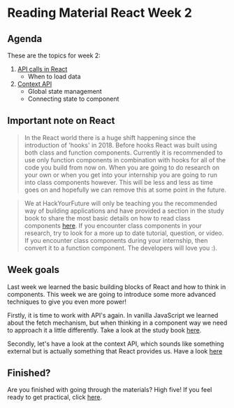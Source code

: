# Reading Material React Week 2

## Agenda

These are the topics for week 2:

1. [API calls in React](https://study.hackyourfuture.net/react/api-calls.md)
   - When to load data
2. [Context API](https://study.hackyourfuture.net/react/context-api.md)
   - Global state management
   - Connecting state to component

## Important note on React
> In the React world there is a huge shift happening since the introduction of 'hooks' in 2018. Before hooks React was built using both class and function components. Currently it is recommended to use only function components in combination with hooks for all of the code you build from now on. When you are going to do research on your own or when you get into your internship you are going to run into class components however. This will be less and less as time goes on and hopefully we can remove this at some point in the future.

> We at HackYourFuture will only be teaching you the recommended way of building applications and have provided a section in the study book to share the most basic details on how to read class components [here](https://study.hackyourfuture.net/react/class-vs-function-components.md). If you encounter class components in your research, try to look for a more up to date tutorial, question, or video. If you encounter class components during your internship, then convert it to a function component. The developers will love you :).

## Week goals

Last week we learned the basic building blocks of React and how to think in components. This week we are going to introduce some more advanced techniques to give you even more power!

Firstly, it is time to work with API's again. In vanilla JavaScript we learned about the fetch mechanism, but when thinking in a component way we need to approach it a little differently. Take a look at the study book [here](https://study.hackyourfuture.net/react/api-calls.md). 

Secondly, let's have a look at the context API, which sounds like something external but is actually something that React provides us. Have a look [here](https://study.hackyourfuture.net/react/context-api.md)

## Finished?

Are you finished with going through the materials? High five! If you feel ready to get practical, click [here](./MAKEME.md).
